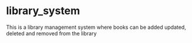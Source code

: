 # library_system
This is a library management system where books can be added updated, deleted and removed from the library
